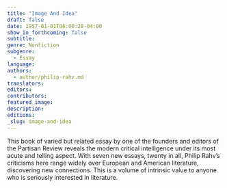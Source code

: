 ```yaml
---
title: "Image And Idea"
draft: false
date: 1957-01-01T06:00:28-04:00
show_in_forthcoming: false
subtitle:
genre: Nonfiction
subgenre:
  - Essay
language:
authors:
  - author/philip-rahv.md
translators:
editors:
contributors:
featured_image:
description:
editions:
_slug: image-and-idea
---
```


This book of varied but related essay by one of the founders and editors of the Partisan Review reveals the modern critical intelligence under its most acute and telling aspect. With seven new essays, twenty in all, Philip Rahv’s criticisms here range widely over European and American literature, discovering new connections. This is a volume of intrinsic value to anyone who is seriously interested in literature.

